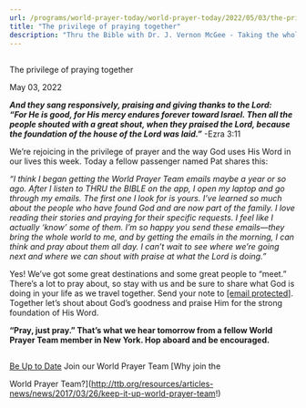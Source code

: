 ```yaml
---
url: /programs/world-prayer-today/world-prayer-today/2022/05/03/the-privilege-of-praying-together
title: "The privilege of praying together"
description: "Thru the Bible with Dr. J. Vernon McGee - Taking the whole Word to the whole world"
---
```







## 
 The privilege of praying together


May 03, 2022




***And they sang responsively, praising and giving thanks to the Lord: “For He is good, for His mercy endures forever toward Israel. Then all the people shouted with a great shout, when they praised the Lord, because the foundation of the house of the Lord was laid.”*** -Ezra 3:11

We’re rejoicing in the privilege of prayer and the way God uses His Word in our lives this week. Today a fellow passenger named Pat shares this:

*“I think I began getting the World Prayer Team emails maybe a year or so ago. After I listen to THRU the BIBLE on the app, I open my laptop and go through my emails. The first one I look for is yours. I’ve learned so much about the people who have found God and are now part of the family. I love reading their stories and praying for their specific requests. I feel like I actually ‘know’ some of them. I’m so happy you send these emails—they bring the whole world to me, and by getting the emails in the morning, I can think and pray about them all day. I can’t wait to see where we’re going next and where we can shout with praise at what the Lord is doing.”*

Yes! We’ve got some great destinations and some great people to “meet.” There’s a lot to pray about, so stay with us and be sure to share what God is doing in your life as we travel together. Send your note to [[email protected]](/cdn-cgi/l/email-protection#3f7d767d737a7d6a6c7f6b6b7d11504d58). Together let’s shout about God’s goodness and praise Him for the strong foundation of His Word. 

**“Pray, just pray.” That’s what we hear tomorrow from a fellow World Prayer Team member in New York. Hop aboard and be encouraged.**







## 




[Be Up to Date](http://feeds.feedburner.com/WorldPrayerToday "World Prayer Today RSS Feed")
Join our World Prayer Team
[Why join the  

World Prayer Team?](http://ttb.org/resources/articles-news/news/2017/03/26/keep-it-up-world-prayer-team!)




